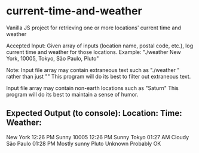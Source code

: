 # current-time-and-weather
Vanilla JS project for retrieving one or more locations' current time and weather

Accepted Input:
Given array of inputs (location name, postal code, etc.), log current time and weather for those locations.
Example: "./weather New York, 10005, Tokyo, São Paulo, Pluto"

Note: 
Input file array may contain extraneous text such as "./weather <cityname>" rather than just "<cityanme>"
This program will do its best to filter out extraneous text.

Input file array may contain non-earth locations such as "Saturn"
This program will do its best to maintain a sense of humor.

Expected Output (to console): 
Location:   Time:      Weather:
----------------------------------------
New York    12:26 PM   Sunny
10005       12:26 PM   Sunny
Tokyo       01:27 AM   Cloudy
São Paulo   01:28 PM   Mostly sunny
Pluto       Unknown    Probably OK
